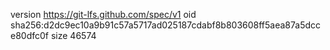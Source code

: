 version https://git-lfs.github.com/spec/v1
oid sha256:d2dc9ec10a9b91c57a5717ad025187cdabf8b803608ff5aea87a5dcce80dfc0f
size 46574
